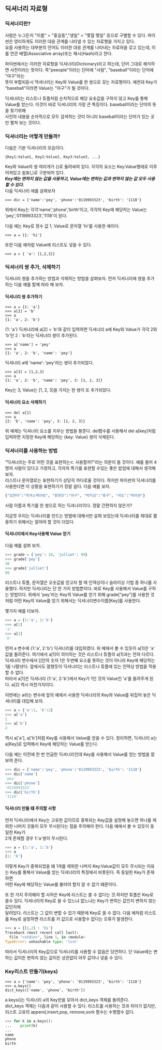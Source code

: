 ## 딕셔너리 자료형

### 딕셔너리란?

사람은 누그든지 "이름" = "홍길동","생일" = "몇월 몇일" 등으로 구별할 수 있다. 파이썬은 영리하게도 이러한 대응 관계를 나타낼 수 있는 자료형을 가지고 있다.  
요즘 사용하는 대부분의 언어도 이러한 대응 관계를 나타내는 자료혀을 갖고 있는데, 이를 연관 배열(Associative array)또는 해시(Hash)라고 한다.  

파이썬에서는 이러한 자료형을 딕셔너리(Dictionary)라고 하는데, 단어 그대로 해석하면 사전이라는 뜻이다. 즉"peeople"이라는 단어에 "사람", "baseball"이라는 단어에 "야구"라는  
뜻이 부합되듣시 댁셔너리는 Key와 Value를 한 쌍으로 갖는 자료형이다. 예컨대 Key가 "baseball"이라면 Value는 "야구"가 될 것이다.  

딕셔너리는 리스트나 튜플처럼 순차적으로 해당 요솟값을 구하지 않고 Key를 통해 Value를 얻는다. 이것이 바로 딕셔너리의 가장 큰 특징이다. baseball이라는 단어의 뜻을 찾기위해  
사전의 내용을 순차적으로 모두 검색하는 것이 아니라 baseball이라는 단어가 있는 곳만 펼쳐 보는 것이다.  

### 딕셔너리는 어떻게 만들까?

다음은 기본 딕셔너리의 모습이다.
```
{Key1:Value1, Key2:Value2, Key3:Value3, ...}
```
Key와 Value의 쌍 여러개가 {}로 둘려싸여 있다. 각각의 요소는 Key:Value형태로 이루어져있고 쉼표(,)로 구분되어 있다.  
***Key에는 변하지 않는 값을 사용하고, Value에는 변하는 값과 변하지 않는 값 모두 사용할 수 있다.***  
다음 딕셔너리 에를 살펴보자
```
>>> dic = {'name':'pey', 'phone':'0119993323', 'birth': '1118'}
```
위에서 Key는 각각'name','phone','birth'이고, 각각의 Key에 해당하는 Value는 'pey','0119993323','1118'이 된다.

다음 예는 Key로 정수 값 1, Value로 문자열 'hi'를 사용한 예이다.  
```
>>> a = {1: 'hi'}
```
또한 다음 예처럼 Value에 리스트도 넣을 수 있다.  
```
>>> a = { 'a': [1,2,3]}
```

### 딕셔너리 쌍 추가, 삭제하기  

딕셔너리 쌍을 추가하는 방법과 삭제하는 방법을 살펴보자. 먼저 딕셔너리에 쌍을 추가하는 다음 예를 함께 따라 해 보자.  
#### 딕셔너리 쌍 추가하기
```
>>> a = {1: 'a'}
>>> a[2] = 'b'
>>> a
{1: 'a', 2: 'b'}
```

{1: 'a'} 딕셔너리에 a[2] = 'b'와 같이 입력하면 딕셔너리 a에 Key와 Value가 각각 2와 'b'인 2 : 'b'라는 딕셔너리 쌍이 추가된다.  

```
>>> a['name'] = 'pey'
>>> a
{1: 'a', 2: 'b', 'name': 'pey'}
```

딕셔너리 a에 'name': 'pey'라는 쌍이 추가되었다.  

```
>>> a[3] = [1,2,3]
>>> a
{1: 'a', 2: 'b', 'name': 'pey', 3: [1, 2, 3]}
```

Key는 3, Value는 [1, 2, 3]을 가지는 한 쌍이 또 추가되었다.  

#### 딕셔너리 요소 삭제하기

```
>>> del a[1]
>>> a
{2: 'b', 'name': 'pey', 3: [1, 2, 3]}
```

위 예제는 딕셔너리 요소를 지우는 방법을 봉준다. del함수를 사용해서 del a[key]처럼 입력하면 지정한 Key에 해당하는 {key: Value} 쌍이 삭제된다.

### 딕셔너리를 사용하는 방법
"딕셔너리는 주로 어떤 것을 표현하는ㄷ 사용할까?"라는 의문이 들 것이다. 예를 들어 4명의 사람이 있다고 가정하고, 각자의 특기를 표현할 수있는 좋은 밥업에 대해서 생각해 보자.  
리스트나 문자열로는 표현하기가 상당히 까다로울 것이다. 하지만 파이썬의 딕셔너리를 사용한다면 이 상황을 표현하기가 정말 쉽다. 다음 예를 보자.
```python
{"김연아":"피겨스케이팅", "류현진":"야구", "박지성":"축구", "귀도":"파이썬"}
```
사람 이름과 특기를 한 쌍으로 하는 딕셔너리이다. 정말 간편하지 않은가?  

지금껏 우리는 딕셔너리를 만드는 방법에 대해서만 살펴 보았는데 딕셔너리를 제대로 활용하기 위해서는 알아야 할 것이 더있다.  

#### 딕셔너리에서 Key사용해 Value 얻기

다음 예를 살펴 보자.  
```python
>>> grade = {'pey': 10, 'julliet': 99}
>>> grade['pey']
10
>>> grade['julliet']
99
```
리스트나 튜플, 문자열은 오솟값을 얻고자 할 때 인덱싱이나 슬라이싱 기법 중 하나를 사용했다. 하지만 딕셔너리는 단 한 가지 방법뿐이다. 바로 Key를 사용해서 Value를 구하는 방법이다. 위에서 'pey'라는 Key의 Value를 얻기 위해 grade["pey"]를 사용한 것처럼 어떤 Key의 Value를 얻기 위해서는 딕셔너리변수이름[Key]를 사용한다.  

몇가지 예를 더보자.  
```python
>>> a = {1:'a', 2:'b'}
>>> a[1]
'a'
>>> a[2]
'b'
```
먼저 a 변수에 {1:'a', 2:'b'} 딕셔너리를 대입하였다. 위 예에서 볼 수 있듯이 a[1]은 'a' 값을 돌려준다. 여기에서 a[1]이 의미하는 것은 리스트나 튜플의 a[1]과는 전혀 다르다.  
딕셔너리 변수에서 []안의 숫자 1은 두번째 요소를 뜻하는 것이 아니라 Key에 해당하는 1을 나탙낸다. 앞에서도 말했듯이 딕셔너리는 리스트나 튜플에 있는 인덱싱 방법을 적용할 수 없다.  
따라서 a[1]은 딕셔너리 {1:'a', 2:'b'}에서 Key가 1인 것의 Value인 'a'를 돌려주게 된다. a[2] 역시 마찬가지이다.  

이번에는 a라는 변수에 앞의 예에서 사용한 딕셔너리의 Key와 Value를 뒤집어 놓은 딕셔너리를 대입해 보자.
```python
>>> a = {'a':1, 'b':2}
>>> a['a']
1
>>> a['b']
2
```
역시 a['a'], a['b']처럼 Key를 사용해서 Value를 얻을 수 있다. 정리하면, 딕셔너리 a는 a[Key]로 입력해서 Key에 해당하는 Value를 얻는다.  

다음 예는 이전에 한 번 언급한 딕셔너리인데 Key를 사용해서 Value를 얻는 방법을 잘 보여 준다.
```python
>>> dic = {'name':'pey', 'phone':'0119993323', 'birth': '1118'}
>>> dic['name']
'pey'
>>> dic['phone']
'0119993323'
>>> dic['birth']
'1118'
```

#### 딕셔너리 만들 떄 주의할 사항

먼저 딕셔너리에서 Key는 고유한 값이므로 중복되는 Key값을 설정해 놓으면 하나를 제외한 나머지 것들이 모두 무시된다는 점을 주의해야 한다. 다음 예에서 볼 수 있듯이 동일한 Key가  
2개 존재할 경우 1:'a'쌍이 무시된다.
```python
>>> a = {1:'a', 1:'b'}
>>> a
{1: 'b'}
```
이렇게 Key가 중복되었을 떄 1개를 제외한 나머지 Key:Value값이 모두 무시되는 이유는 Key를 통해서 Value를 얻는 딕셔너리의 특징에서 비롯된다. 즉 동일한 Key가 존재하면  
어떤 Key에 해당하는 Value를 불러야 할지 알 수 없기 떄문이다.  

또 한 가지 주의해야 할 사하은 Key에 리스트는 쓸 수 없다는 것.하지만 튜플은 Key로 쓸수 있다. 딕셔너리의 Key로 쓸 수 있느냐 없느냐는 Key가 변하는 값인지 변하지 않는 값인지에  
달려있다. 리스트는 그 값이 변할 수 있기 때문에 Key로 쓸 수 없다. 다음 예처럼 리스트를 Key로 설정하면 리스트를 키 값으로 사용할수 없다는 오류가 발생한다.
```python
>>> a = {[1,2] : 'hi'}
Traceback (most recent call last):
  File "<stdin>", line 1, in <module>
TypeError: unhashable type: 'list'
```
따라서 딕셔너리의 Key값으로 딕셔너리를 사용할 수 없음은 당연하다. 단 Value에는 변하는 값이든 변하지 않는 값이든 상관없이 아무 값이나 넣을 수 있다.

### Key리스트 만들기(keys)
```
>>> a = {'name': 'pey', 'phone': '0119993323', 'birth': '1118'}
>>> a.keys()
dict_keys(['name', 'phone', 'birth'])
```
a.keys()는 딕셔너리 a의 Key만을 모아서 dict_keys 객체를 돌려준다.  
dict_keys 객체는 다음과 같이 사용할 수 있다. 리스트를 사용하는 것과 차이가 없지만, 리스트 고유의 append,insert,pop, remove,sork 함수는 수행할수 없다.  
```python
>>> for k in a.keys():
...    print(k)
...
name
phone
birth
```

